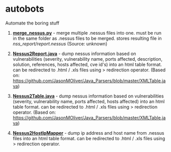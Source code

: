 # autobots
Automate the boring stuff

1. **[merge_nessus.py](https://github.com/neelaryan/autobots/blob/master/merge_nessus.py)** - merge multiple .nessus files into one. must be run in the same folder as .nessus files to be merged. stores resulting file in *nss_report/report.nessus* (Source: unknown)

2. **[Nessus2Report.java](https://github.com/neelaryan/autobots/blob/master/Nessus2Report.java)** - dump nessus information based on vulnerabilities (severity, vulnerability name, ports affected, description, solution, references, hosts affected, cve id's) into an html table format. can be redirected to .html / .xls files using > redirection operator. (Based on: https://github.com/JasonMOliver/Java_Parsers/blob/master/XMLTable.java)

3. **[Nessus2Table.java](https://github.com/neelaryan/autobots/blob/master/Nessus2Table.java)** - dump nessus information based on vulnerabilities (severity, vulnerability name, ports affected, hosts affected) into an html table format. can be redirected to .html / .xls files using > redirection operator. (Based on: https://github.com/JasonMOliver/Java_Parsers/blob/master/XMLTable.java)

4. **[Nessus2HostIpMapper](https://github.com/neelaryan/autobots/blob/master/Nessus2HostIpMapper.java)** - dump ip address and host name from .nessus files into an html table format. can be redirected to .html / .xls files using > redirection operator.

